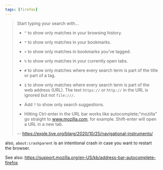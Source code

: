 ```yaml
---
tags: [firefox]
---
```


> Start typing your search with...
>
> - `^` to show only matches in your browsing history.
> - `*` to show only matches in your bookmarks.
> - `+` to show only matches in bookmarks you’ve tagged.
> - `%` to show only matches in your currently open tabs.
> - `#` to show only matches where every search term is part of the title or part of a tag.
> - `$` to show only matches where every search term is part of the web address (URL).
>   The text `https://` or `http://` in the URL is ignored but not `file:///`.
>
> - Add `?` to show only search suggestions.
> - Hitting Ctrl-enter in the URL bar works like autocomplete;"mozilla" go straight to www.mozilla.com, for example.
>   Shift-enter will open a URL in a new tab.
>
> -- https://exple.tive.org/blarg/2020/10/25/navigational-instruments/

also, `about:crashparent` is an intentional crash in case you want to restart the browser.

See also: https://support.mozilla.org/en-US/kb/address-bar-autocomplete-firefox
